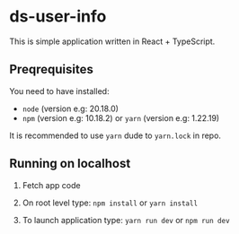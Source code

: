 # ds-user-info

This is simple application written in React + TypeScript.

## Preqrequisites

You need to have installed:

- `node` (version e.g: 20.18.0)
- `npm` (version e.g: 10.18.2) or `yarn` (version e.g: 1.22.19)

It is recommended to use `yarn` dude to `yarn.lock` in repo.

## Running on localhost

1. Fetch app code

2. On root level type: `npm install` or `yarn install`

3. To launch application type: `yarn run dev` or `npm run dev`

